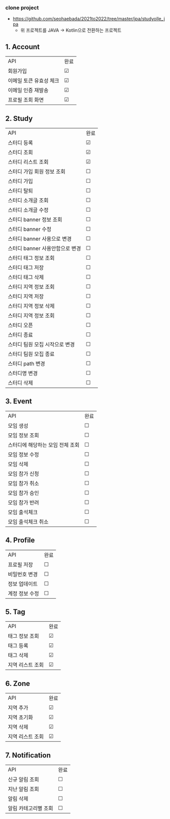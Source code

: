 ### clone project
- https://github.com/seohaebada/2021to2022/tree/master/jpa/studyolle_jpa
  - 위 프로젝트를 JAVA -> Kotlin으로 전환하는 프로젝트

## 1. Account
|               |         | 
|---------------|---------|
| API           | 완료      |
| 회원가입          | &#9745; |
| 이메일 토큰 유효성 체크 | &#9745; |
| 이메일 인증 재발송    | &#9745; |
| 프로필 조회 화면     | &#9745; |

## 2. Study
|                      |         | 
|----------------------|---------|
| API                  | 완료      |
| 스터디 등록               | &#9745; |
| 스터디 조회               | &#9745; |
| 스터디 리스트 조회           | &#9745; |
| 스터디 가입 회원 정보 조회      | &#9744; |
| 스터디 가입               | &#9744; |
| 스터디 탈퇴               | &#9744; |
| 스터디 소개글 조회           | &#9744; |
| 스터디 소개글 수정           | &#9744; |
| 스터디 banner 정보 조회     | &#9744; |
| 스터디 banner 수정        | &#9744; |
| 스터디 banner 사용으로 변경   | &#9744; |
| 스터디 banner 사용안함으로 변경 | &#9744; |
| 스터디 태그 정보 조회         | &#9744; |
| 스터디 태그 저장            | &#9744; |
| 스터디 태그 삭제            | &#9744; |
| 스터디 지역 정보 조회         | &#9744; |
| 스터디 지역 저장            | &#9744; |
| 스터디 지역 정보 삭제         | &#9744; |
| 스터디 지역 정보 조회         | &#9744; |
| 스터디 오픈               | &#9744; |
| 스터디 종료               | &#9744; |
| 스터디 팀원 모집 시작으로 변경    | &#9744; |
| 스터디 팀원 모집 종료         | &#9744; |
| 스터디 path 변경          | &#9744; |
| 스터디명 변경              | &#9744; |
| 스터디 삭제               | &#9744; |

## 3. Event
|                    |         | 
|--------------------|---------|
| API                | 완료      |
| 모임 생성              | &#9744; |
| 모임 정보 조회           | &#9744; |
| 스터디에 해당하는 모임 전체 조회 | &#9744; |
| 모임 정보 수정           | &#9744; |
| 모임 삭제              | &#9744; |
| 모임 참가 신청           | &#9744; |
| 모임 참가 취소           | &#9744; |
| 모임 참가 승인           | &#9744; |
| 모임 참가 반려           | &#9744; |
| 모임 출석체크            | &#9744; |
| 모임 출석체크 취소         | &#9744; |

## 4. Profile
|          |         | 
|----------|---------|
| API      | 완료      |
| 프로필 저장   | &#9744; |
| 비밀번호 변경  | &#9744; |
| 정보 업데이트  | &#9744; |
| 계정 정보 수정 | &#9744; |

## 5. Tag
|           |         | 
|-----------|---------|
| API       | 완료      |
| 태그 정보 조회  | &#9745; |
| 태그 등록     | &#9745; |
| 태그 삭제     | &#9745; |
| 지역 리스트 조회 | &#9745; |

## 6. Zone
|           |         | 
|-----------|---------|
| API       | 완료      |
| 지역 추가     | &#9745; |
| 지역 초기화    | &#9745; |
| 지역 삭제     | &#9745; |
| 지역 리스트 조회 | &#9745; |

## 7. Notification
|             |         | 
|-------------|---------|
| API         | 완료      |
| 신규 알림 조회    | &#9744; |
| 지난 알림 조회    | &#9744; |
| 알림 삭제       | &#9744; |
| 알림 카테고리별 조회 | &#9744; |
